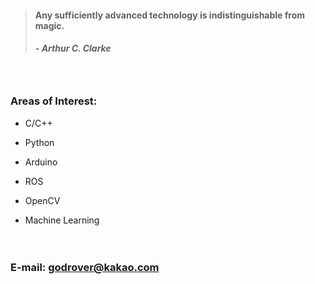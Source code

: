 > #### Any sufficiently advanced technology is indistinguishable from magic.
> ##### - Arthur C. Clarke 

　

### Areas of Interest:

- C/C++

- Python

- Arduino

- ROS

- OpenCV

- Machine Learning

　

### E-mail: godrover@kakao.com
